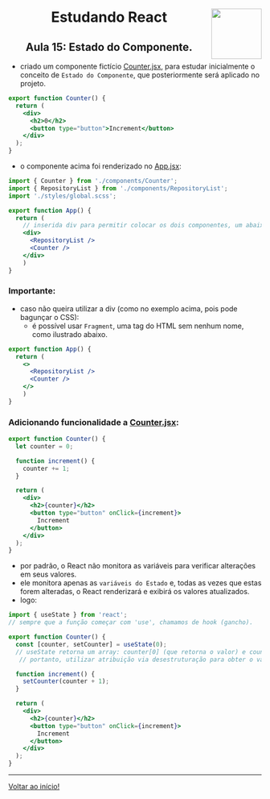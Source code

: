 <div align="center">
<a href="https://github.com/monicaquintal" target="_blank"><img align="right" height="100" src="https://cdn.jsdelivr.net/gh/devicons/devicon/icons/react/react-original.svg" /></a>
<h1>Estudando React</h1>
<h2>Aula 15: Estado do Componente.</h2>
</div>

- criado um componente fictício [Counter.jsx](../reactjs/01-github-explorer/src/components/Counter.jsx), para estudar inicialmente o conceito de `Estado do Componente`, que posteriormente será aplicado no projeto.

~~~jsx
export function Counter() {
  return (
    <div>
      <h2>0</h2>
      <button type="button">Increment</button>
    </div>
  );
}
~~~

- o componente acima foi renderizado no [App.jsx](../reactjs/01-github-explorer/src/App.jsx):

~~~jsx
import { Counter } from './components/Counter';
import { RepositoryList } from './components/RepositoryList';
import './styles/global.scss';

export function App() {
  return (
    // inserida div para permitir colocar os dois componentes, um abaixo do outro.
    <div>
      <RepositoryList />
      <Counter />
    </div>
    )
}
~~~

### Importante:
- caso não queira utilizar a div (como no exemplo acima, pois pode bagunçar o CSS):
  - é possível usar `Fragment`, uma tag do HTML sem nenhum nome, como ilustrado abaixo.

~~~jsx
export function App() {
  return (
    <>
      <RepositoryList />
      <Counter />
    </>
    )
}
~~~

### Adicionando funcionalidade a [Counter.jsx](../reactjs/01-github-explorer/src/components/Counter.jsx):

~~~jsx
export function Counter() {
  let counter = 0;

  function increment() {
    counter += 1;
  }

  return (
    <div>
      <h2>{counter}</h2>
      <button type="button" onClick={increment}>
        Increment
      </button>
    </div>
  );
}
~~~

- por padrão, o React não monitora as variáveis para verificar alterações em seus valores.
- ele monitora apenas as `variáveis do Estado` e, todas as vezes que estas forem alteradas, o React renderizará e exibirá os valores atualizados.
- logo:

~~~jsx
import { useState } from 'react';
// sempre que a função começar com 'use', chamamos de hook (gancho).

export function Counter() {
  const [counter, setCounter] = useState(0);
  // useState retorna um array: counter[0] (que retorna o valor) e counter[1].
   // portanto, utilizar atribuição via desestruturação para obter o valor.

  function increment() {
    setCounter(counter + 1);
  }

  return (
    <div>
      <h2>{counter}</h2>
      <button type="button" onClick={increment}>
        Increment
      </button>
    </div>
  );
}
~~~

---

[Voltar ao início!](https://github.com/monicaquintal/estudandoReact/)